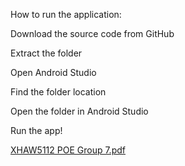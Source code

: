 How to run the application:

Download the source code from GitHub

Extract the folder

Open Android Studio

Find the folder location

Open the folder in Android Studio

Run the app!

[XHAW5112 POE Group 7.pdf](https://github.com/user-attachments/files/17781455/XHAW5112.POE.Group.7.pdf)
